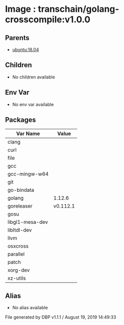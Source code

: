 # Image : transchain/golang-crosscompile:v1.0.0

## Parents
- [ubuntu:18.04](https://hub.docker.com/_/ubuntu)

## Children
- No children available

## Env Var
- No env var available

## Packages
| Var Name | Value |
| -------- | ----- |
| clang  |   |
| curl  |   |
| file  |   |
| gcc  |   |
| gcc-mingw-w64  |   |
| git  |   |
| go-bindata  |   |
| golang  | 1.12.6  |
| goreleaser  | v0.112.1  |
| gosu  |   |
| libgl1-mesa-dev  |   |
| libltdl-dev  |   |
| llvm  |   |
| osxcross  |   |
| parallel  |   |
| patch  |   |
| xorg-dev  |   |
| xz-utils  |   |

## Alias
- No alias available

File generated by DBP v1.1.1 / August 19, 2019 14:49:33
